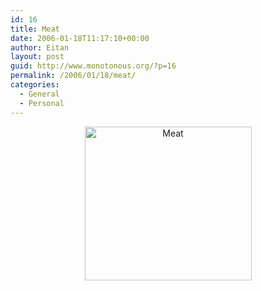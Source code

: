 ```yaml
---
id: 16
title: Meat
date: 2006-01-18T11:17:10+00:00
author: Eitan
layout: post
guid: http://www.monotonous.org/?p=16
permalink: /2006/01/18/meat/
categories:
  - General
  - Personal
---
```

<div style="text-align:center;">
  <a href="http://www.ephemeranow.com/av/av138.htm"><img width="267" height="246" border="0" title="Meat" alt="Meat" src="http://www.ephemeranow.com/images/JPGs/meat46txt.jpg" /></a>
</div>